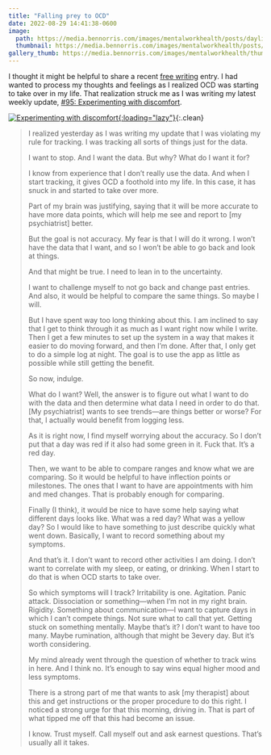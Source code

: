 ```yaml
---
title: "Falling prey to OCD"
date: 2022-08-29 14:41:38-0600
image: 
  path: https://media.bennorris.com/images/mentalworkhealth/posts/daylio-morning-pages.jpeg
  thumbnail: https://media.bennorris.com/images/mentalworkhealth/posts/thumbnails/daylio-morning-pages.jpeg
gallery_thumb: https://media.bennorris.com/images/mentalworkhealth/thumbs/daylio-morning-pages.jpeg
---
```



I thought it might be helpful to share a recent [free writing](https://bennorris.com/tags/free-writing) entry. I had wanted to process my thoughts and feelings as I realized OCD was starting to take over in my life. That realization struck me as I was writing my latest weekly update, [#95: Experimenting with discomfort](https://bennorris.com/2022/08/26/experimenting-with-discomfort).

[![Experimenting with discomfort](https://media.bennorris.com/images/mentalworkhealth/posts/experimenting-with-discomfort.jpg){:loading="lazy"}](https://bennorris.com/2022/08/26/experimenting-with-discomfort){:.clean}

> I realized yesterday as I was writing my update that I was violating my rule for tracking. I was tracking all sorts of things just for the data.
> 
> I want to stop. And I want the data. But why? What do I want it for?
> 
> I know from experience that I don’t really use the data. And when I start tracking, it gives OCD a foothold into my life. In this case, it has snuck in and started to take over more.
> 
> Part of my brain was justifying, saying that it will be more accurate to have more data points, which will help me see and report to [my psychiatrist] better.
> 
> But the goal is not accuracy. My fear is that I will do it wrong. I won’t have the data that I want, and so I won’t be able to go back and look at things.
> 
> And that might be true. I need to lean in to the uncertainty.
> 
> I want to challenge myself to not go back and change past entries. And also, it would be helpful to compare the same things. So maybe I will.
> 
> But I have spent way too long thinking about this. I am inclined to say that I get to think through it as much as I want right now while I write. Then I get a few minutes to set up the system in a way that makes it easier to do moving forward, and then I’m done. After that, I only get to do a simple log at night. The goal is to use the app as little as possible while still getting the benefit.
> 
> So now, indulge.
> 
> What do I want? Well, the answer is to figure out what I want to do with the data and then determine what data I need in order to do that. [My psychiatrist] wants to see trends—are things better or worse? For that, I actually would benefit from logging less.
> 
> As it is right now, I find myself worrying about the accuracy. So I don’t put that a day was red if it also had some green in it. Fuck that. It’s a red day.
> 
> Then, we want to be able to compare ranges and know what we are comparing. So it would be helpful to have inflection points or milestones. The ones that I want to have are appointments with him and med changes. That is probably enough for comparing.
> 
> Finally (I think), it would be nice to have some help saying what different days looks like. What was a red day? What was a yellow day? So I would like to have something to just describe quickly what went down. Basically, I want to record something about my symptoms.
> 
> And that’s it. I don’t want to record other activities I am doing. I don’t want to correlate with my sleep, or eating, or drinking. When I start to do that is when OCD starts to take over.
> 
> So which symptoms will I track? Irritability is one. Agitation. Panic attack. Dissociation or something—when I’m not in my right brain. Rigidity. Something about communication—I want to capture days in which I can’t compete things. Not sure what to call that yet. Getting stuck on something mentally. Maybe that’s it? I don’t want to have too many. Maybe rumination, although that might be 3every day. But it’s worth considering.
> 
> My mind already went through the question of whether to track wins in here. And I think no. It’s enough to say wins equal higher mood and less symptoms.
> 
> There is a strong part of me that wants to ask [my therapist] about this and get instructions or the proper procedure to do this right. I noticed a strong urge for that this morning, driving in. That is part of what tipped me off that this had become an issue.
> 
> I know. Trust myself. Call myself out and ask earnest questions. That’s usually all it takes.





